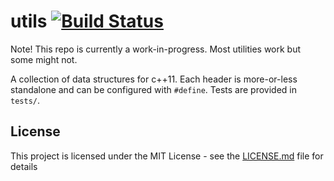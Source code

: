 # utils [![Build Status](https://travis-ci.org/eigenbom/utils.svg?branch=master)](https://travis-ci.org/eigenbom/utils)

Note! This repo is currently a work-in-progress. Most utilities work but some might not.

A collection of data structures for c++11. Each header is more-or-less standalone and can be configured with `#define`. Tests are provided in `tests/`.

## License

This project is licensed under the MIT License - see the [LICENSE.md](LICENSE.md) file for details
